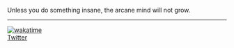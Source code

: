 Unless you do something insane, the arcane mind will not grow.

---

[![wakatime](https://wakatime.com/badge/user/6ac0ddb9-609d-4f15-9a1f-b614f0b7428b.svg)](https://wakatime.com/@6ac0ddb9-609d-4f15-9a1f-b614f0b7428b)  
[Twitter](https://twitter.com/insanlymind)
